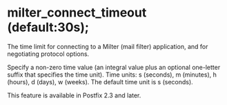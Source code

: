 # milter_connect_timeout (default:30s); 

 The time limit for connecting to a Milter (mail filter)
application, and for negotiating protocol options. 

 Specify a non-zero time value (an integral value plus an optional
one-letter suffix that specifies the time unit).  Time units: s
(seconds), m (minutes), h (hours), d (days), w (weeks).
The default time unit is s (seconds).  

 This feature is available in Postfix 2.3 and later. 


